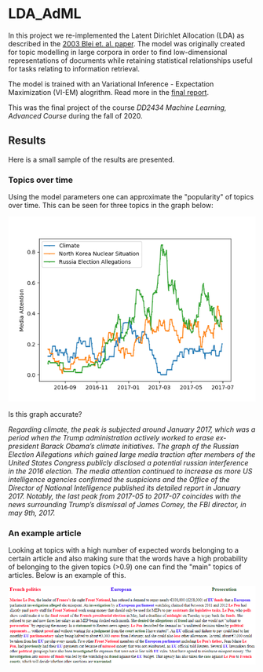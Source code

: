 # LDA_AdML

In this project we re-implemented the Latent Dirichlet Allocation (LDA) as described in the [2003 Blei et. al. paper](https://github.com/Javigsv/LDA_AdML/blob/main/LDA%20paper.pdf). The model was originally created for topic modelling in large corpora in order to find low-dimensional representations of documents while retaining statistical relationships useful for tasks relating to information retrieval.

The model is trained with an Variational Inference - Expectation Maximization (VI-EM) alogrithm. Read more in the [final report](https://github.com/Javigsv/LDA_AdML/blob/main/Report%20-%20Large%20VI%20-%20DD2434.pdf).

This was the final project of the course _DD2434 Machine Learning, Advanced Course_ during the fall of 2020.

## Results

Here is a small sample of the results are presented.

### Topics over time

Using the model parameters one can approximate the "popularity" of topics over time. This can be seen for three topics in the graph below:

![Topics over time](/Images/topicsovertime.png)

Is this graph accurate?

_Regarding climate, the peak is subjected around January 2017, which was a period when the Trump administration actively worked to erase ex-president Barack Obama’s climate initiatives. The graph of the Russian Election Allegations which gained large media traction after members of the United States Congress publicly disclosed a potential russian interference in the 2016 election. The media attention continued to increase as more US intelligence agencies confirmed the suspicions and the Office of the Director of National Intelligence published its detailed report in January 2017. Notably, the last peak from 2017-05 to 2017-07 coincides with the news surrounding Trump’s dismissal of James Comey, the FBI director, in may 9th, 2017._

### An example article

Looking at topics with a high number of expected words belonging to a certain article and also making sure that the words have a high probability of belonging to the given topics (>0.9) one can find the "main" topics of articles. Below is an example of this.

![Example article](/Images/ExampleArticle.png)
